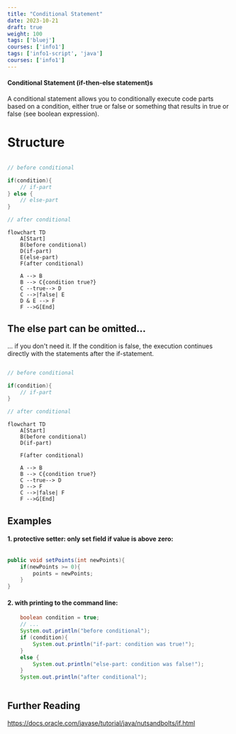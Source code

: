 ```yaml
---
title: "Conditional Statement"
date: 2023-10-21
draft: true
weight: 100
tags: ['bluej']
courses: ['info1']
tags: ['info1-script', 'java']
courses: ['info1']
---
```


#### Conditional Statement (if-then-else statement)s

A conditional statement allows you to conditionally execute code parts based on a condition, either true or false or something that results in true or false (see boolean expression).
# Structure 

```java

// before conditional

if(condition){
    // if-part
} else {
    // else-part
}

// after conditional
```


```mermaid
flowchart TD
    A[Start]
    B(before conditional)
    D(if-part)
    E(else-part)
    F(after conditional)

    A --> B
    B --> C{condition true?}
    C --true--> D
    C -->|false| E
    D & E --> F
    F -->G[End]
```
## The else part can be omitted...
... if you don't need it. If the condition is false, the execution continues directly with the statements after the if-statement.

```java

// before conditional

if(condition){
    // if-part
} 

// after conditional
```


```mermaid
flowchart TD
    A[Start]
    B(before conditional)
    D(if-part)
    
    F(after conditional)

    A --> B
    B --> C{condition true?}
    C --true--> D
    D --> F
    C -->|false| F
    F -->G[End]
```

## Examples

#### 1. protective setter: only set field if value is above zero:

```java

public void setPoints(int newPoints){
    if(newPoints >= 0){
        points = newPoints; 
    }
}
```
#### 2. with printing to the command line:
```java
    boolean condition = true; 
    // ...
    System.out.println("before conditional");
    if (condition){
        System.out.println("if-part: condition was true!");
    }
    else {
        System.out.println("else-part: condition was false!");
    }
    System.out.println("after conditional");
    
```
## Further Reading

https://docs.oracle.com/javase/tutorial/java/nutsandbolts/if.html